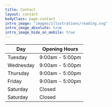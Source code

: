 ```yaml
---
title: Contact
layout: contact
bodyClass: page-contact
intro_image: "images/illustrations/reading.svg"
intro_image_absolute: true
intro_image_hide_on_mobile: true
---
```


| Day       | Opening Hours   |
| --------- | --------------- |
| Tuesday   | 9:00am - 5:00pm |
| Wednesday | 9:00am - 5:00pm |
| Thursday  | 9:00am - 5:00pm |
| Friday    | 9:00am - 5:00pm |
| Saturday  | Closed          |
| Saturday  | Closed          |
